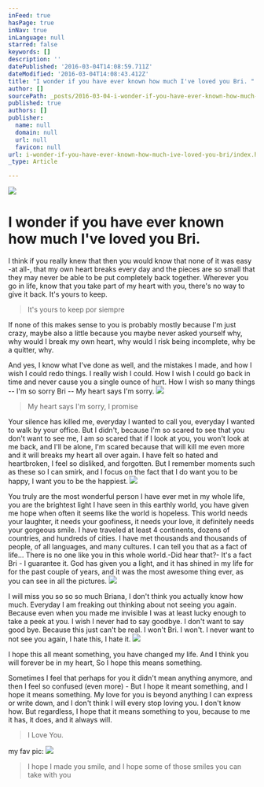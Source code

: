 ```yaml
---
inFeed: true
hasPage: true
inNav: true
inLanguage: null
starred: false
keywords: []
description: ''
datePublished: '2016-03-04T14:08:59.711Z'
dateModified: '2016-03-04T14:08:43.412Z'
title: "I wonder if you have ever known how much I've loved you Bri. "
author: []
sourcePath: _posts/2016-03-04-i-wonder-if-you-have-ever-known-how-much-ive-loved-you-bri.md
published: true
authors: []
publisher:
  name: null
  domain: null
  url: null
  favicon: null
url: i-wonder-if-you-have-ever-known-how-much-ive-loved-you-bri/index.html
_type: Article

---
```

![](https://s3-us-west-2.amazonaws.com/the-grid-img/p/413b4aa42bc53bdfc2883e1505dc841c3f8876c7.jpg)

# I wonder if you have ever known how much I've loved you Bri. 

I think if you really knew that then you would know that none of it was easy -at all-, that my own heart breaks every day and the pieces are so small that they may never be able to be put completely back together. Wherever you go in life, know that you take part of my heart with you, there's no way to give it back. It's yours to keep.

> It's yours to keep por siempre

If none of this makes sense to you is probably mostly because I'm just crazy, maybe also a little because you maybe never asked yourself why, why would I break my own heart, why would I risk being incomplete, why be a quitter, why.

And yes, I know what I've done as well, and the mistakes I made, and how I wish I could redo things. I really wish I could. How I wish I could go back in time and never cause you a single ounce of hurt.  How I wish so many things -- I'm so sorry Bri -- My heart says I'm sorry.
![](https://the-grid-user-content.s3-us-west-2.amazonaws.com/06a374fe-e5a0-4681-840d-6a719170ceb4.jpg)

> My heart says I'm sorry, I promise

Your silence has killed me, everyday I wanted to call you, everyday I wanted to walk by your office. But I didn't, because I'm so scared to see that you don't want to see me, I am so scared that if I look at you, you won't look at me back, and I'll be alone, I'm scared because that will kill me even more and it will breaks my heart all over again. I have felt so hated and heartbroken, I feel so disliked, and forgotten. But I remember moments such as these so I can smirk, and I focus on the fact that I do want you to be happy, I want you to be the happiest.
![](https://the-grid-user-content.s3-us-west-2.amazonaws.com/72ddc680-8402-4da0-9b41-daa20a704243.jpg)

You truly are the most wonderful person I have ever met in my whole life, you are the brightest light I have seen in this earthly world, you have given me hope when often it seems like the world is hopeless. This world needs your laughter, it needs your goofiness, it needs your love, it definitely needs your gorgeous smile. I have traveled at least 4 continents, dozens of countries, and hundreds of cities. I have met thousands and thousands of people, of all languages, and many cultures. I can tell you that as a fact of life... There is no one like you in this whole world.-Did hear that?- It's a fact Bri - I guarantee it. God has given you a light, and it has shined in my life for for the past couple of years, and it was the most awesome thing ever, as you can see in all the pictures. ![](https://s3-us-west-2.amazonaws.com/the-grid-img/p/d24ac84f932e669224b818b9fafa4b3d46f1c21e.jpg)

I will miss you so so so much Briana, I don't think you actually know how much. Everyday I am freaking out thinking about not seeing you again. Because even when you made me invisible I was at least lucky enough to take a peek at you. I wish I never had to say goodbye. I don't want to say good bye. Because this just can't be real. I won't Bri. I won't. I never want to not see you again, I hate this, I hate it.
![](https://the-grid-user-content.s3-us-west-2.amazonaws.com/a02eefa2-2c64-4c05-aca6-43f39bc01b9b.jpg)

I hope this all meant something, you have changed my life. And I think you will forever be in my heart, So I hope this means something. 

Sometimes I feel that perhaps for you it didn't mean anything anymore, and then I feel so confused (even more) - But I hope it meant something, and I hope it means something.
My love for you is beyond anything I can express or write down, and I don't think I will every stop loving you. I don't know how. But regardless, I hope that it means something to you, because to me it has, it does, and it always will.

> I Love You. 

my fav pic:
![](https://the-grid-user-content.s3-us-west-2.amazonaws.com/7d4f63af-a096-4d02-b529-cb3dd16ef191.jpg)

> I hope I made you smile, and I hope some of those smiles you can take with you
